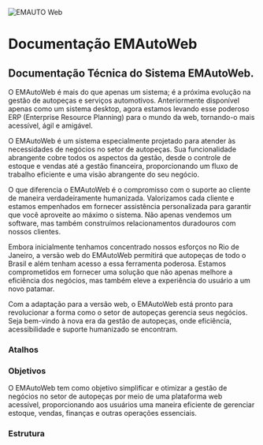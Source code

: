 ![EMAUTO Web](https://www.emsoft.inf.br/wp-content/uploads/2018/08/logo_horizontal_208x52_orange.png)
# Documentação EMAutoWeb
## Documentação Técnica do Sistema EMAutoWeb.

O EMAutoWeb é mais do que apenas um sistema; é a próxima evolução na gestão de autopeças e serviços automotivos. Anteriormente disponível apenas como um sistema desktop, agora estamos levando esse poderoso ERP (Enterprise Resource Planning) para o mundo da web, tornando-o mais acessível, ágil e amigável.

O EMAutoWeb é um sistema especialmente projetado para atender às necessidades de negócios no setor de autopeças. Sua funcionalidade abrangente cobre todos os aspectos da gestão, desde o controle de estoque e vendas até a gestão financeira, proporcionando um fluxo de trabalho eficiente e uma visão abrangente do seu negócio. 

O que diferencia o EMAutoWeb é o compromisso com o suporte ao cliente de maneira verdadeiramente humanizada. Valorizamos cada cliente e estamos empenhados em fornecer assistência personalizada para garantir que você aproveite ao máximo o sistema. Não apenas vendemos um software, mas também construímos relacionamentos duradouros com nossos clientes.

Embora inicialmente tenhamos concentrado nossos esforços no Rio de Janeiro, a versão web do EMAutoWeb permitirá que autopeças de todo o Brasil e além tenham acesso a essa ferramenta poderosa. Estamos comprometidos em fornecer uma solução que não apenas melhore a eficiência dos negócios, mas também eleve a experiência do usuário a um novo patamar.

Com a adaptação para a versão web, o EMAutoWeb está pronto para revolucionar a forma como o setor de autopeças gerencia seus negócios. Seja bem-vindo à nova era da gestão de autopeças, onde eficiência, acessibilidade e suporte humanizado se encontram.


### Atalhos



### Objetivos
O EMAutoWeb tem como objetivo simplificar e otimizar a gestão de negócios no setor de autopeças por meio de uma plataforma web acessível, proporcionando aos usuários uma maneira eficiente de gerenciar estoque, vendas, finanças e outras operações essenciais.

### Estrutura 





